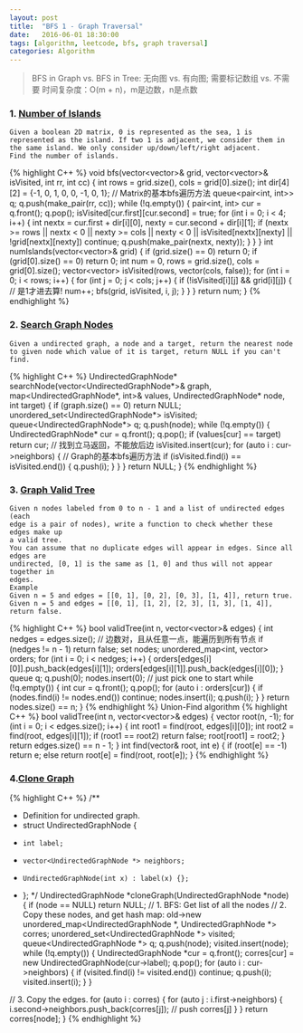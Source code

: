 ```yaml
---
layout: post
title:  "BFS 1 - Graph Traversal"
date:   2016-06-01 18:30:00
tags: [algorithm, leetcode, bfs, graph traversal]
categories: Algorithm
---
```


> BFS in Graph vs. BFS in Tree: 无向图 vs. 有向图; 需要标记数组 vs. 不需要
> 时间复杂度：O(m + n)，m是边数，n是点数

### 1. [Number of Islands](http://www.lintcode.com/en/problem/number-of-islands/)
```
Given a boolean 2D matrix, 0 is represented as the sea, 1 is represented as the island. If two 1 is adjacent, we consider them in the same island. We only consider up/down/left/right adjacent.
Find the number of islands.
```
{% highlight C++ %}
void bfs(vector<vector<bool>>& grid, vector<vector<bool>>& isVisited, int rr,
         int cc) {
  int rows = grid.size(), cols = grid[0].size();
  int dir[4][2] = {-1, 0, 1, 0, 0, -1, 0, 1};  // Matrix的基本bfs遍历方法
  queue<pair<int, int>> q;
  q.push(make_pair(rr, cc));
  while (!q.empty()) {
    pair<int, int> cur = q.front();
    q.pop();
    isVisited[cur.first][cur.second] = true;
    for (int i = 0; i < 4; i++) {
      int nextx = cur.first + dir[i][0], nexty = cur.second + dir[i][1];
      if (nextx >= rows || nextx < 0 || nexty >= cols || nexty < 0 ||
          isVisited[nextx][nexty] || !grid[nextx][nexty])
        continue;
      q.push(make_pair(nextx, nexty));
    }
  }
}
int numIslands(vector<vector<bool>>& grid) {
  if (grid.size() == 0) return 0;
  if (grid[0].size() == 0) return 0;
  int num = 0, rows = grid.size(), cols = grid[0].size();
  vector<vector<bool>> isVisited(rows, vector<bool>(cols, false));
  for (int i = 0; i < rows; i++) {
    for (int j = 0; j < cols; j++) {
      if (!isVisited[i][j] && grid[i][j]) {  // 是1才进去算!
        num++;
        bfs(grid, isVisited, i, j);
      }
    }
  }
  return num;
}
{% endhighlight %}

### 2. [Search Graph Nodes](http://www.lintcode.com/en/problem/search-graph-nodes)
```
Given a undirected graph, a node and a target, return the nearest node to given node which value of it is target, return NULL if you can't find.
```
{% highlight C++ %}
UndirectedGraphNode* searchNode(vector<UndirectedGraphNode*>& graph,
                                map<UndirectedGraphNode*, int>& values,
                                UndirectedGraphNode* node, int target) {
  if (graph.size() == 0) return NULL;
  unordered_set<UndirectedGraphNode*> isVisited;
  queue<UndirectedGraphNode*> q;
  q.push(node);
  while (!q.empty()) {
    UndirectedGraphNode* cur = q.front();
    q.pop();
    if (values[cur] == target) return cur;  // 找到立马返回，不能放后边
    isVisited.insert(cur);
    for (auto i : cur->neighbors) {  // Graph的基本bfs遍历方法
      if (isVisited.find(i) == isVisited.end()) {
        q.push(i);
      }
    }
  }
  return NULL;
}
{% endhighlight %}

### 3. [Graph Valid Tree](http://www.lintcode.com/en/problem/graph-valid-tree/)
```
Given n nodes labeled from 0 to n - 1 and a list of undirected edges (each
edge is a pair of nodes), write a function to check whether these edges make up
a valid tree.
You can assume that no duplicate edges will appear in edges. Since all edges are
undirected, [0, 1] is the same as [1, 0] and thus will not appear together in
edges.
Example
Given n = 5 and edges = [[0, 1], [0, 2], [0, 3], [1, 4]], return true.
Given n = 5 and edges = [[0, 1], [1, 2], [2, 3], [1, 3], [1, 4]], return false.
```
{% highlight C++ %}
bool validTree(int n, vector<vector<int>>& edges) {
  int nedges = edges.size();
  // 边数对，且从任意一点，能遍历到所有节点
  if (nedges != n - 1) return false;
  set<int> nodes;
  unordered_map<int, vector<int>> orders;
  for (int i = 0; i < nedges; i++) {
    orders[edges[i][0]].push_back(edges[i][1]);
    orders[edges[i][1]].push_back(edges[i][0]);
  }
  queue<int> q;
  q.push(0);
  nodes.insert(0);  // just pick one to start
  while (!q.empty()) {
    int cur = q.front();
    q.pop();
    for (auto i : orders[cur]) {
      if (nodes.find(i) != nodes.end()) continue;
      nodes.insert(i);
      q.push(i);
    }
  }
  return nodes.size() == n;
}
{% endhighlight %}
Union-Find algorithm
{% highlight C++ %}
bool validTree(int n, vector<vector<int>>& edges) {
  vector<int> root(n, -1);
  for (int i = 0; i < edges.size(); i++) {
    int root1 = find(root, edges[i][0]);
    int root2 = find(root, edges[i][1]);
    if (root1 == root2) return false;
    root[root1] = root2;
  }
  return edges.size() == n - 1;
}
int find(vector<int>& root, int e) {
  if (root[e] == -1)
    return e;
  else
    return root[e] = find(root, root[e]);
}
{% endhighlight %}

### 4.[Clone Graph](http://www.lintcode.com/en/problem/clone-graph/)
{% highlight C++ %}
/**
 * Definition for undirected graph.
 * struct UndirectedGraphNode {
 *     int label;
 *     vector<UndirectedGraphNode *> neighbors;
 *     UndirectedGraphNode(int x) : label(x) {};
 * };
 */
UndirectedGraphNode *cloneGraph(UndirectedGraphNode *node) {
  if (node == NULL) return NULL;
  // 1. BFS: Get list of all the nodes
  // 2. Copy these nodes, and get hash map: old->new
  unordered_map<UndirectedGraphNode *, UndirectedGraphNode *> corres;
  unordered_set<UndirectedGraphNode *> visited;
  queue<UndirectedGraphNode *> q;
  q.push(node);
  visited.insert(node);
  while (!q.empty()) {
    UndirectedGraphNode *cur = q.front();
    corres[cur] = new UndirectedGraphNode(cur->label);
    q.pop();
    for (auto i : cur->neighbors) {
      if (visited.find(i) != visited.end()) continue;
      q.push(i);
      visited.insert(i);
    }
  }

  // 3. Copy the edges.
  for (auto i : corres) {
    for (auto j : i.first->neighbors) {
      i.second->neighbors.push_back(corres[j]);  // push corres[j]
    }
  }
  return corres[node];
}
{% endhighlight %}
